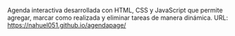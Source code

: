 Agenda interactiva desarrollada con HTML, CSS y JavaScript que permite agregar, marcar como realizada y eliminar tareas de manera dinámica.
URL: https://nahuel051.github.io/agendapage/ 
